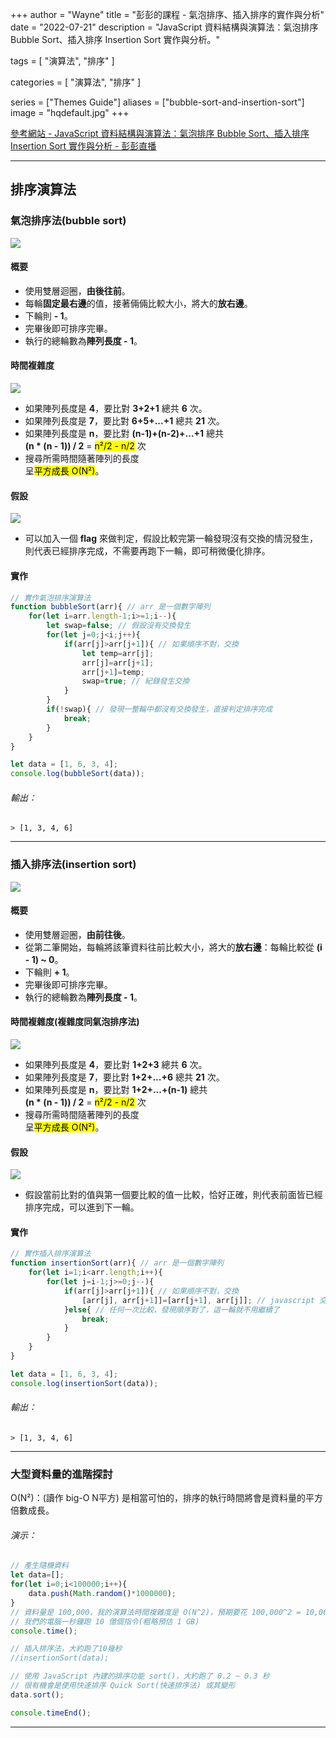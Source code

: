 +++
author = "Wayne"
title = "彭彭的課程 - 氣泡排序、插入排序的實作與分析"
date = "2022-07-21"
description = "JavaScript 資料結構與演算法：氣泡排序 Bubble Sort、插入排序 Insertion Sort 實作與分析。"

tags = [
    "演算法",
    "排序"
]

categories = [
    "演算法",
    "排序"
]

series = ["Themes Guide"]
aliases = ["bubble-sort-and-insertion-sort"]
image = "hqdefault.jpg"
+++

<style>
.focus {
    background: #f1e2e2;
    color: #d62c2c;
    padding: 0 5px;
}
</style>

[參考網站 - JavaScript 資料結構與演算法：氣泡排序 Bubble Sort、插入排序 Insertion Sort 實作與分析 - 彭彭直播](https://youtu.be/i-0wxW5Aun4)  

---

## 排序演算法  
### 氣泡排序法(bubble sort)  

![](https://i.imgur.com/dhpsLsT.png)  

#### 概要  

- 使用雙層迴圈，**由後往前**。  
- 每輪**固定最右邊**的值，接著倆倆比較大小，將大的**放右邊**。  
- 下輪則 **- 1**。  
- 完畢後即可排序完畢。  
- 執行的總輪數為**陣列長度 - 1**。  

#### 時間複雜度  

![](https://i.imgur.com/zI5aeQp.png)  

- 如果陣列長度是 **4**，要比對 **3+2+1** 總共 **6** 次。  
- 如果陣列長度是 **7**，要比對 **6+5+...+1** 總共 **21** 次。  
- 如果陣列長度是 **n**，要比對 **(n-1)+(n-2)+...+1** 總共  
**(n * (n - 1)) / 2** = <mark>n²/2 - n/2</mark> 次  
- 搜尋所需時間隨著陣列的長度  
呈<mark>平方成長 O(N²)</mark>。  

#### 假設  

![](https://i.imgur.com/QIeIkQk.png)  

- 可以加入一個 **flag** 來做判定，假設比較完第一輪發現沒有交換的情況發生，則代表已經排序完成，不需要再跑下一輪，即可稍微優化排序。  

#### 實作  

```javascript
// 實作氣泡排序演算法
function bubbleSort(arr){ // arr 是一個數字陣列
    for(let i=arr.length-1;i>=1;i--){
        let swap=false; // 假設沒有交換發生
        for(let j=0;j<i;j++){
            if(arr[j]>arr[j+1]){ // 如果順序不對，交換
                let temp=arr[j];
                arr[j]=arr[j+1];
                arr[j+1]=temp;
                swap=true; // 紀錄發生交換
            }
        }
        if(!swap){ // 發現一整輪中都沒有交換發生，直接判定排序完成
            break;
        }
    }
}

let data = [1, 6, 3, 4];
console.log(bubbleSort(data));
```

###### 輸出：  
```console
> [1, 3, 4, 6]
```

---

### 插入排序法(insertion sort)  

![](https://i.imgur.com/qnJOrAZ.png)  

#### 概要  

- 使用雙層迴圈，**由前往後**。  
- 從第二筆開始，每輪將該筆資料往前比較大小，將大的**放右邊**：每輪比較從 **(i - 1) ~ 0**。  
- 下輪則 **+ 1**。  
- 完畢後即可排序完畢。  
- 執行的總輪數為**陣列長度 - 1**。  

#### 時間複雜度(複雜度同氣泡排序法)  

![](https://i.imgur.com/FyUSUGl.png)  

- 如果陣列長度是 **4**，要比對 **1+2+3** 總共 **6** 次。  
- 如果陣列長度是 **7**，要比對 **1+2+...+6** 總共 **21** 次。  
- 如果陣列長度是 **n**，要比對 **1+2+...+(n-1)** 總共  
**(n * (n - 1)) / 2** = <mark>n²/2 - n/2</mark> 次  
- 搜尋所需時間隨著陣列的長度  
呈<mark>平方成長 O(N²)</mark>。  

#### 假設  

![](https://i.imgur.com/2u7G5aD.png)  

- 假設當前比對的值與第一個要比較的值一比較，恰好正確，則代表前面皆已經排序完成，可以進到下一輪。  

#### 實作  

```javascript
// 實作插入排序演算法
function insertionSort(arr){ // arr 是一個數字陣列
    for(let i=1;i<arr.length;i++){
        for(let j=i-1;j>=0;j--){
            if(arr[j]>arr[j+1]){ // 如果順序不對，交換
                [arr[j], arr[j+1]]=[arr[j+1], arr[j]]; // javascript 交換的語法糖
            }else{ // 任何一次比較，發現順序對了，這一輪就不用繼續了
                break;
            }
        }
    }
}

let data = [1, 6, 3, 4];
console.log(insertionSort(data));
```

###### 輸出：  
```console
> [1, 3, 4, 6]
```

---

### 大型資料量的進階探討  

O(N²)：(讀作 big-O N平方) 是相當可怕的，排序的執行時間將會是資料量的平方倍數成長。  

###### 演示：  

```javascript
// 產生隨機資料
let data=[];
for(let i=0;i<100000;i++){
    data.push(Math.random()*1000000);
}
// 資料量是 100,000，我的演算法時間複雜度是 O(N^2)，預期要花 100,000^2 = 10,000,000,000 次的比較運算
// 我們的電腦一秒鐘跑 10 億個指令(粗略預估 1 GB)
console.time();

// 插入排序法，大約跑了10幾秒
//insertionSort(data);

// 使用 JavaScript 內建的排序功能 sort()，大約跑了 0.2 ~ 0.3 秒
// 很有機會是使用快速排序 Quick Sort(快速排序法) 或其變形
data.sort();

console.timeEnd();
```

---